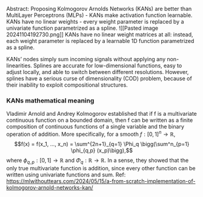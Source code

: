 Abstract: Proposing Kolmogorov Arnolds Networks (KANs) are better than MultiLayer Perceptrons (MLPs) - KANs make activation function learnable. KANs have no linear weights - every weight parameter is replaced by a univariate function parametrized as a spline. 
![[Pasted image 20241104192730.png]]
KANs have no linear weight matrices at all: instead, each weight parameter is replaced by a learnable 1D function parametrized as a spline.

KANs’ nodes simply sum incoming signals without applying any non-linearities. Splines are accurate for low-dimensional functions, easy to adjust locally, and able to switch between different resolutions. However, splines have a serious curse of dimensionality (COD) problem, because of their inability to exploit compositional structures.

### KANs mathematical meaning
Vladimir Arnold and Andrey Kolmogorov established that if f is a multivariate continuous function on a bounded domain, then f can be written as a finite composition of continuous functions of a single variable and the binary operation of addition. More specifically, for a smooth $f: [0, 1]^n \rightarrow \mathbb{R},$ $$f(x) = f(x_1, ..., x_n) = \sum^{2n+1}_{q=1} \Phi_q \bigg(\sum^n_{p=1} \phi_{q,p} (x_p)\bigg),$$
where $\phi_{q,p} : [0,1] \rightarrow \mathbb{R}$  and $\Phi_q : \mathbb{R} \rightarrow \mathbb{R}$. In a sense, they showed that the only true multivariate function is addition, since every other function can be written using univariate functions and sum.
Ref:
https://mlwithouttears.com/2024/05/15/a-from-scratch-implementation-of-kolmogorov-arnold-networks-kan/